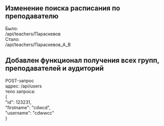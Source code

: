 <h2>Изменение поиска расписания по преподавателю</h2>
Было:<br>
/api/teachers/Параскевов<br>
Стало:<br>
/api/teachers/Параскевов_А_В<br>

<h2>Добавлен функционал получения всех групп, преподавателей и аудиторий</h2>
POST-запрос<br>
адрес: /api/users<br>
тело запроса:<br>
{<br>
    "id": 123231,<br>
    "firstname": "cdwcd",<br>
    "username": "cdwwcc"<br>
}<br>
